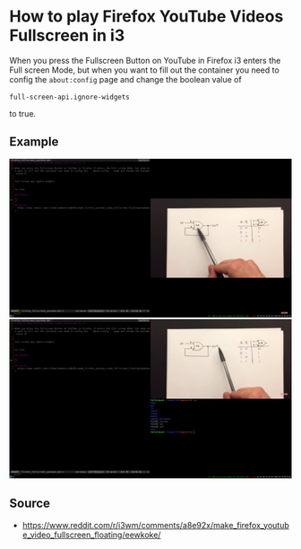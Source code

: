 # How to play Firefox YouTube Videos Fullscreen in i3

When you press the Fullscreen Button on YouTube in Firefox i3 enters the Full screen Mode, but when you want to fill out the container you need to config the ```about:config``` page and change the boolean value of

```
full-screen-api.ignore-widgets
```

to true. 

## Example

![Example Picture 1](../media/firefox_fullscreen_1.png)
![Example Picture 2](../media/firefox_fullscreen_2.png)

## Source 
- https://www.reddit.com/r/i3wm/comments/a8e92x/make_firefox_youtube_video_fullscreen_floating/eewkoke/ 

